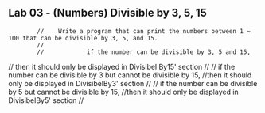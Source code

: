 ## Lab 03 -    (Numbers) Divisible by 3, 5, 15
            //    Write a program that can print the numbers between 1 ~ 100 that can be divisible by 3, 5, and 15.
            //
            //            if the number can be divisible by 3, 5 and 15, 
//            then it should only be displayed in Divisibel By15' section
            //
            //            if the number can be divisible by 3 but cannot be divisible by 15, 
            //then it should only be displayed in DivisibelBy3' section
            //
            //            if the number can be divisible by 5 but cannot be divisible by 15, 
            //then it should only be displayed in DivisibelBy5' section
            //

